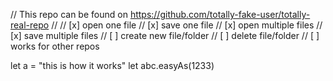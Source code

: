// This repo can be found on https://github.com/totally-fake-user/totally-real-repo
//
// [x] open one file
// [x] save one file
// [x] open multiple files
// [x] save multiple files
// [ ] create new file/folder
// [ ] delete file/folder
// [ ] works for other repos

let a = "this is how it works"
let abc.easyAs(1233)

